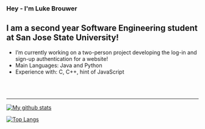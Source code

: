 ### Hey - I'm Luke Brouwer


## I am a second year Software Engineering student at San Jose State University!

- I’m currently working on a two-person project developing the log-in and sign-up authentication for a website!
- Main Languages: Java and Python
- Experience with: C, C++, hint of JavaScript


<br />
<br />

---

[![My github stats](https://github-readme-stats.vercel.app/api?username=lukebrouwer2000)](https://github.com/anuraghazra/github-readme-stats)

[![Top Langs](https://github-readme-stats.vercel.app/api/top-langs/?username=lukebrouwer2000)](https://github.com/anuraghazra/github-readme-stats)
